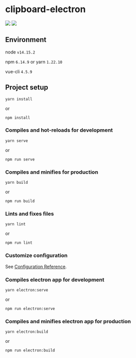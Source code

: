 # clipboard-electron
![](https://img.shields.io/github/languages/top/SheltonZhu/clipboard-electron.svg?style=flat)
![](https://img.shields.io/github/stars/SheltonZhu/clipboard-electron.svg?style=social)
## Environment
node `v14.15.2`

npm `6.14.9` or yarn `1.22.10`

vue-cli `4.5.9`

## Project setup
```
yarn install
```
or
```
npm install
```

### Compiles and hot-reloads for development
```
yarn serve
```
or
```
npm run serve
```

### Compiles and minifies for production
```
yarn build
```
or
```
npm run build
```

### Lints and fixes files
```
yarn lint
```
or
```
npm run lint
```

### Customize configuration
See [Configuration Reference](https://cli.vuejs.org/config/).


### Compiles electron app for development
```
yarn electron:serve
```
or
```
npm run electron:serve
```

### Compiles and minifies electron app for production
```
yarn electron:build
```
or
```
npm run electron:build
```